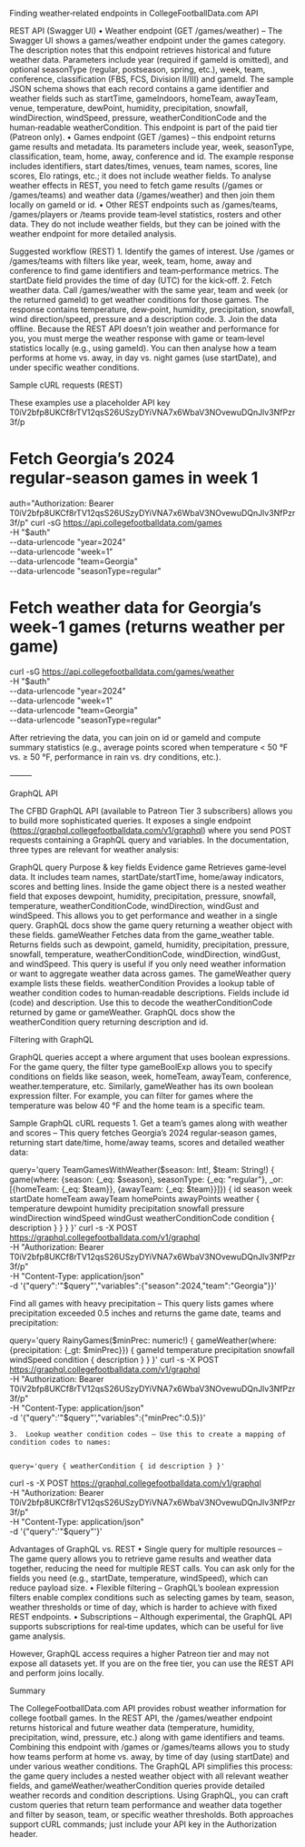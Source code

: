 Finding weather‑related endpoints in CollegeFootballData.com API

REST API (Swagger UI)
	•	Weather endpoint (GET /games/weather) – The Swagger UI shows a games/weather endpoint under the games category.  The description notes that this endpoint retrieves historical and future weather data.  Parameters include year (required if gameId is omitted), and optional seasonType (regular, postseason, spring, etc.), week, team, conference, classification (FBS, FCS, Division II/III) and gameId.  The sample JSON schema shows that each record contains a game identifier and weather fields such as startTime, gameIndoors, homeTeam, awayTeam, venue, temperature, dewPoint, humidity, precipitation, snowfall, windDirection, windSpeed, pressure, weatherConditionCode and the human‑readable weatherCondition.  This endpoint is part of the paid tier (Patreon only).
	•	Games endpoint (GET /games) – this endpoint returns game results and metadata.  Its parameters include year, week, seasonType, classification, team, home, away, conference and id.  The example response includes identifiers, start dates/times, venues, team names, scores, line scores, Elo ratings, etc.; it does not include weather fields.  To analyse weather effects in REST, you need to fetch game results (/games or /games/teams) and weather data (/games/weather) and then join them locally on gameId or id.
	•	Other REST endpoints such as /games/teams, /games/players or /teams provide team‑level statistics, rosters and other data.  They do not include weather fields, but they can be joined with the weather endpoint for more detailed analysis.

Suggested workflow (REST)
	1.	Identify the games of interest.  Use /games or /games/teams with filters like year, week, team, home, away and conference to find game identifiers and team‑performance metrics.  The startDate field provides the time of day (UTC) for the kick‑off.
	2.	Fetch weather data.  Call /games/weather with the same year, team and week (or the returned gameId) to get weather conditions for those games.  The response contains temperature, dew‑point, humidity, precipitation, snowfall, wind direction/speed, pressure and a description code.
	3.	Join the data offline.  Because the REST API doesn’t join weather and performance for you, you must merge the weather response with game or team‑level statistics locally (e.g., using gameId).  You can then analyse how a team performs at home vs. away, in day vs. night games (use startDate), and under specific weather conditions.

Sample cURL requests (REST)

These examples use a placeholder API key T0iV2bfp8UKCf8rTV12qsS26USzyDYiVNA7x6WbaV3NOvewuDQnJlv3NfPzr3f/p


# Fetch Georgia’s 2024 regular‑season games in week 1
auth="Authorization: Bearer T0iV2bfp8UKCf8rTV12qsS26USzyDYiVNA7x6WbaV3NOvewuDQnJlv3NfPzr3f/p"
curl -sG https://api.collegefootballdata.com/games \
  -H "$auth" \
  --data-urlencode "year=2024" \
  --data-urlencode "week=1" \
  --data-urlencode "team=Georgia" \
  --data-urlencode "seasonType=regular"

# Fetch weather data for Georgia’s week‑1 games (returns weather per game)
curl -sG https://api.collegefootballdata.com/games/weather \
  -H "$auth" \
  --data-urlencode "year=2024" \
  --data-urlencode "week=1" \
  --data-urlencode "team=Georgia" \
  --data-urlencode "seasonType=regular"



  After retrieving the data, you can join on id or gameId and compute summary statistics (e.g., average points scored when temperature < 50 °F vs. ≥ 50 °F, performance in rain vs. dry conditions, etc.).

⸻

GraphQL API

The CFBD GraphQL API (available to Patreon Tier 3 subscribers) allows you to build more sophisticated queries.  It exposes a single endpoint (https://graphql.collegefootballdata.com/v1/graphql) where you send POST requests containing a GraphQL query and variables.  In the documentation, three types are relevant for weather analysis:


GraphQL query
Purpose & key fields
Evidence
game
Retrieves game‑level data.  It includes team names, startDate/startTime, home/away indicators, scores and betting lines.  Inside the game object there is a nested weather field that exposes dewpoint, humidity, precipitation, pressure, snowfall, temperature, weatherConditionCode, windDirection, windGust and windSpeed.  This allows you to get performance and weather in a single query.
GraphQL docs show the game query returning a weather object with these fields.
gameWeather
Fetches data from the game_weather table.  Returns fields such as dewpoint, gameId, humidity, precipitation, pressure, snowfall, temperature, weatherConditionCode, windDirection, windGust, and windSpeed.  This query is useful if you only need weather information or want to aggregate weather data across games.
The gameWeather query example lists these fields.
weatherCondition
Provides a lookup table of weather condition codes to human‑readable descriptions.  Fields include id (code) and description.  Use this to decode the weatherConditionCode returned by game or gameWeather.
GraphQL docs show the weatherCondition query returning description and id.


Filtering with GraphQL

GraphQL queries accept a where argument that uses boolean expressions.  For the game query, the filter type gameBoolExp allows you to specify conditions on fields like season, week, homeTeam, awayTeam, conference, weather.temperature, etc.  Similarly, gameWeather has its own boolean expression filter.  For example, you can filter for games where the temperature was below 40 °F and the home team is a specific team.

Sample GraphQL cURL requests
	1.	Get a team’s games along with weather and scores – This query fetches Georgia’s 2024 regular‑season games, returning start date/time, home/away teams, scores and detailed weather data:

query='query TeamGamesWithWeather($season: Int!, $team: String!) {
  game(where: {season: {_eq: $season}, seasonType: {_eq: "regular"}, _or: [{homeTeam: {_eq: $team}}, {awayTeam: {_eq: $team}}]}) {
    id
    season
    week
    startDate
    homeTeam
    awayTeam
    homePoints
    awayPoints
    weather {
      temperature
      dewpoint
      humidity
      precipitation
      snowfall
      pressure
      windDirection
      windSpeed
      windGust
      weatherConditionCode
      condition { description }
    }
  }
}'
curl -s -X POST https://graphql.collegefootballdata.com/v1/graphql \
  -H "Authorization: Bearer T0iV2bfp8UKCf8rTV12qsS26USzyDYiVNA7x6WbaV3NOvewuDQnJlv3NfPzr3f/p" \
  -H "Content-Type: application/json" \
  -d '{"query":'"$query"',"variables":{"season":2024,"team":"Georgia"}}'

Find all games with heavy precipitation – This query lists games where precipitation exceeded 0.5 inches and returns the game date, teams and precipitation:

query='query RainyGames($minPrec: numeric!) {
  gameWeather(where: {precipitation: {_gt: $minPrec}}) {
    gameId
    temperature
    precipitation
    snowfall
    windSpeed
    condition { description }
  }
}'
curl -s -X POST https://graphql.collegefootballdata.com/v1/graphql \
  -H "Authorization: Bearer T0iV2bfp8UKCf8rTV12qsS26USzyDYiVNA7x6WbaV3NOvewuDQnJlv3NfPzr3f/p" \
  -H "Content-Type: application/json" \
  -d '{"query":'"$query"',"variables":{"minPrec":0.5}}'


  	3.	Lookup weather condition codes – Use this to create a mapping of condition codes to names:


    query='query { weatherCondition { id description } }'
curl -s -X POST https://graphql.collegefootballdata.com/v1/graphql \
  -H "Authorization: Bearer T0iV2bfp8UKCf8rTV12qsS26USzyDYiVNA7x6WbaV3NOvewuDQnJlv3NfPzr3f/p" \
  -H "Content-Type: application/json" \
  -d '{"query":'"$query"'}'

Advantages of GraphQL vs. REST
	•	Single query for multiple resources – The game query allows you to retrieve game results and weather data together, reducing the need for multiple REST calls.  You can ask only for the fields you need (e.g., startDate, temperature, windSpeed), which can reduce payload size.
	•	Flexible filtering – GraphQL’s boolean expression filters enable complex conditions such as selecting games by team, season, weather thresholds or time of day, which is harder to achieve with fixed REST endpoints.
	•	Subscriptions – Although experimental, the GraphQL API supports subscriptions for real‑time updates, which can be useful for live game analysis.

However, GraphQL access requires a higher Patreon tier and may not expose all datasets yet.  If you are on the free tier, you can use the REST API and perform joins locally.

Summary

The CollegeFootballData.com API provides robust weather information for college football games.  In the REST API, the /games/weather endpoint returns historical and future weather data (temperature, humidity, precipitation, wind, pressure, etc.) along with game identifiers and teams.  Combining this endpoint with /games or /games/teams allows you to study how teams perform at home vs. away, by time of day (using startDate) and under various weather conditions.  The GraphQL API simplifies this process: the game query includes a nested weather object with all relevant weather fields, and gameWeather/weatherCondition queries provide detailed weather records and condition descriptions.  Using GraphQL, you can craft custom queries that return team performance and weather data together and filter by season, team, or specific weather thresholds.  Both approaches support cURL commands; just include your API key in the Authorization header.





